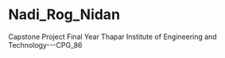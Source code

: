 # Nadi_Rog_Nidan
Capstone Project Final Year Thapar Institute of Engineering and Technology---CPG_86
